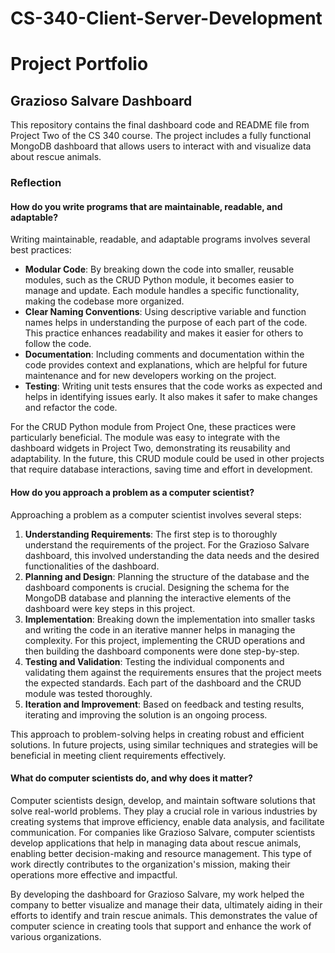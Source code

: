 # CS-340-Client-Server-Development

# Project Portfolio

## Grazioso Salvare Dashboard

This repository contains the final dashboard code and README file from Project Two of the CS 340 course. The project includes a fully functional MongoDB dashboard that allows users to interact with and visualize data about rescue animals.

### Reflection

#### How do you write programs that are maintainable, readable, and adaptable?
Writing maintainable, readable, and adaptable programs involves several best practices:

- **Modular Code**: By breaking down the code into smaller, reusable modules, such as the CRUD Python module, it becomes easier to manage and update. Each module handles a specific functionality, making the codebase more organized.
- **Clear Naming Conventions**: Using descriptive variable and function names helps in understanding the purpose of each part of the code. This practice enhances readability and makes it easier for others to follow the code.
- **Documentation**: Including comments and documentation within the code provides context and explanations, which are helpful for future maintenance and for new developers working on the project.
- **Testing**: Writing unit tests ensures that the code works as expected and helps in identifying issues early. It also makes it safer to make changes and refactor the code.

For the CRUD Python module from Project One, these practices were particularly beneficial. The module was easy to integrate with the dashboard widgets in Project Two, demonstrating its reusability and adaptability. In the future, this CRUD module could be used in other projects that require database interactions, saving time and effort in development.

#### How do you approach a problem as a computer scientist?
Approaching a problem as a computer scientist involves several steps:

1. **Understanding Requirements**: The first step is to thoroughly understand the requirements of the project. For the Grazioso Salvare dashboard, this involved understanding the data needs and the desired functionalities of the dashboard.
2. **Planning and Design**: Planning the structure of the database and the dashboard components is crucial. Designing the schema for the MongoDB database and planning the interactive elements of the dashboard were key steps in this project.
3. **Implementation**: Breaking down the implementation into smaller tasks and writing the code in an iterative manner helps in managing the complexity. For this project, implementing the CRUD operations and then building the dashboard components were done step-by-step.
4. **Testing and Validation**: Testing the individual components and validating them against the requirements ensures that the project meets the expected standards. Each part of the dashboard and the CRUD module was tested thoroughly.
5. **Iteration and Improvement**: Based on feedback and testing results, iterating and improving the solution is an ongoing process.

This approach to problem-solving helps in creating robust and efficient solutions. In future projects, using similar techniques and strategies will be beneficial in meeting client requirements effectively.

#### What do computer scientists do, and why does it matter?
Computer scientists design, develop, and maintain software solutions that solve real-world problems. They play a crucial role in various industries by creating systems that improve efficiency, enable data analysis, and facilitate communication. For companies like Grazioso Salvare, computer scientists develop applications that help in managing data about rescue animals, enabling better decision-making and resource management. This type of work directly contributes to the organization's mission, making their operations more effective and impactful.

By developing the dashboard for Grazioso Salvare, my work helped the company to better visualize and manage their data, ultimately aiding in their efforts to identify and train rescue animals. This demonstrates the value of computer science in creating tools that support and enhance the work of various organizations.

